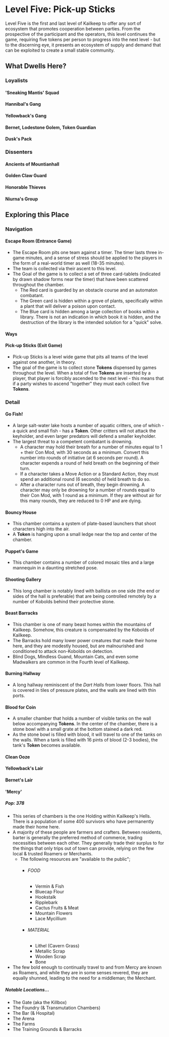 # Level Five: Pick-up Sticks
Level Five is the first and last level of Kailkeep to offer any sort of ecosystem that promotes cooperation between parties. From the prospective of the participant and the operators, this level continues the game, requiring five tokens per person to progress into the next level - but to the discerning eye, it presents an ecosystem of supply and demand that can be exploited to create a small stable community. 

## What Dwells Here?
### Loyalists
#### 'Sneaking Mantis' Squad
#### Hannibal's Gang
#### Yellowback's Gang
#### Bernet, Lodestone Golem, Token Guardian
#### Dusk's Pack
### Dissenters
#### Ancients of Mountianhall
#### Golden Claw Guard
#### Honorable Thieves
#### Niurna's Group
## Exploring this Place
### Navigation
#### Escape Room (Entrance Game)
- The Escape Room pits one team against a timer. The timer lasts three in-game minutes, and a sense of stress should be applied to the players in the form of a real-world timer as well (18-35 minutes).
- The team is collected via their ascent to this level.
- The Goal of the game is to collect a set of three card-tablets (indicated by drawn shadow forms near the timer) that have been scattered throughout the chamber.
	- The Red card is guarded by an obstacle course and an automaton combatant.
	- The Green card is hidden within a grove of plants, specifically within a plant that will deliver a poison upon contact.
	- The Blue card is hidden among a large collection of books within a library. There is not an indication in which book it is hidden, and the destruction of the library is the intended solution for a "quick" solve. 
#### Ways
#### Pick-up Sticks (Exit Game)
- Pick-up Sticks is a level wide game that pits all teams of the level against one another, in theory. 
- The goal of the game is to collect stone **Tokens** dispensed by games throughout the level. When a total of five **Tokens** are inserted by a player, that player is forcibly ascended to the next level - this means that if a party wishes to ascend "together" they must each collect five **Tokens**.
### Detail
#### Go Fish!
- A large salt-water lake hosts a number of aquatic critters, one of which - a quick and small fish - has a **Token**. Other critters will not attack the keyholder, and even larger predators will defend a smaller keyholder.
- The largest threat to a competent combatant is drowning. 
	- A character may hold their breath for a number of minutes equal to 1 + their Con Mod, with 30 seconds as a minimum. Convert this number into rounds of initiative (at 6 seconds per round). A character expends a round of held breath on the beginning of their turn.
	- If a character takes a Move Action or a Standard Action, they must spend an additional round (6 seconds) of held breath to do so.
	- After a character runs out of breath, they begin drowning. A character may only be drowning for a number of rounds equal to their Con Mod, with 1 round as a minimum. If they are without air for this many rounds, they are reduced to 0 HP and are dying.
#### Bouncy House
- This chamber contains a system of plate-based launchers that shoot characters high into the air.
- A **Token** is hanging upon a small ledge near the top and center of the chamber.
#### Puppet's Game
- This chamber contains a number of colored mosaic tiles and a large mannequin in a daunting stretched pose.
#### Shooting Gallery
- This long chamber is notably lined with ballista on one side (the end or sides of the hall is preferable) that are being controlled remotely by a number of Kobolds behind their protective stone.
#### Beast Barracks
- This chamber is one of many beast homes within the mountains of Kailkeep. Somehow, this creature is compensated by the Kobolds of Kailkeep.
- The Barracks hold many lower power creatures that made their home here, and they are modestly housed, but are malnourished and conditioned to attack non-Kobolds on detection.
- Blind Dogs, Mindless Guand, Mountain Cats, and even some Madwalkers are common in the Fourth level of Kailkeep.
#### Burning Hallway
- A long hallway reminiscent of the *Dart Halls* from lower floors. This hall is covered in tiles of pressure plates, and the walls are lined with thin ports.
#### Blood for Coin
- A smaller chamber that holds a number of visible tanks on the wall below accompanying **Tokens**. In the center of the chamber, there is a stone bowl with a small grate at the bottom stained a dark red.
- As the stone bowl is filled with blood, it will travel to one of the tanks on the walls. When a tank is filled with 16 pints of blood (2-3 bodies), the tank's **Token** becomes available.
#### Clean Ooze
#### Yellowback's Lair
#### Bernet's Lair
#### 'Mercy'
##### Pop: 378
- This series of chambers is the one Holding within Kailkeep's Hells. There is a population of some 400 survivors who have permanently made their home here.
- A majority of these people are farmers and crafters. Between residents, barter is generally the preferred method of commerce, trading necessities between each other. They generally trade their surplus to for the things that only trips out of town can provide, relying on the few local & trusted Roamers or Merchants.
	- The following resources are "available to the public";
		- ###### FOOD
			- Vermin & Fish
			- Bluecap Flour
			- Hookstalk
			- Ripplebark
			- Cactus Fruits & Meat
			- Mountain Flowers
			- Lace Mycillium
		- ###### MATERIAL
			- Lithel (Cavern Grass)
			- Metallic Scrap
			- Wooden Scrap
			- Bone
- The few bold enough to continually travel to and from Mercy are known as Roamers, and while they are in some senses revered, they are equally shunned, leading to the need for a middleman; the Merchant.
##### Notable Locations...
- The Gate (aka the Killbox)
- The Foundry (& Transmutation Chambers)
- The Bar (& Hospital)
- The Arena
- The Farms
- The Training Grounds & Barracks
